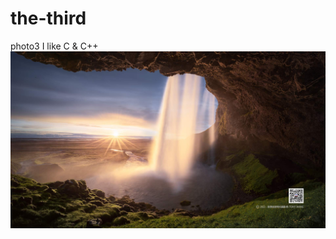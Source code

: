 # the-third
photo3
I like C & C++
![image](https://github.com/ludsx/the-third/blob/main/8532279.jpg)
